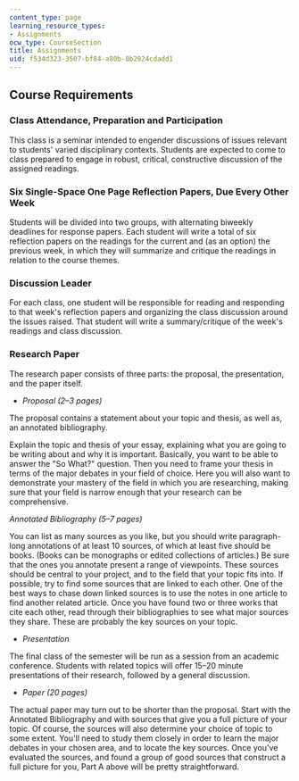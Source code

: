 ```yaml
---
content_type: page
learning_resource_types:
- Assignments
ocw_type: CourseSection
title: Assignments
uid: f534d323-3507-bf84-a80b-8b2924cdadd1
---
```


Course Requirements
-------------------

### Class Attendance, Preparation and Participation

This class is a seminar intended to engender discussions of issues relevant to students' varied disciplinary contexts. Students are expected to come to class prepared to engage in robust, critical, constructive discussion of the assigned readings.

### Six Single-Space One Page Reflection Papers, Due Every Other Week

Students will be divided into two groups, with alternating biweekly deadlines for response papers. Each student will write a total of six reflection papers on the readings for the current and (as an option) the previous week, in which they will summarize and critique the readings in relation to the course themes.

### Discussion Leader

For each class, one student will be responsible for reading and responding to that week's reflection papers and organizing the class discussion around the issues raised. That student will write a summary/critique of the week's readings and class discussion.

### Research Paper

The research paper consists of three parts: the proposal, the presentation, and the paper itself.

*   _Proposal (2–3 pages)_

The proposal contains a statement about your topic and thesis, as well as, an annotated bibliography.

Explain the topic and thesis of your essay, explaining what you are going to be writing about and why it is important. Basically, you want to be able to answer the "So What?" question. Then you need to frame your thesis in terms of the major debates in your field of choice. Here you will also want to demonstrate your mastery of the field in which you are researching, making sure that your field is narrow enough that your research can be comprehensive.

_Annotated Bibliography (5–7 pages)_

You can list as many sources as you like, but you should write paragraph-long annotations of at least 10 sources, of which at least five should be books. (Books can be monographs or edited collections of articles.) Be sure that the ones you annotate present a range of viewpoints. These sources should be central to your project, and to the field that your topic fits into. If possible, try to find some sources that are linked to each other. One of the best ways to chase down linked sources is to use the notes in one article to find another related article. Once you have found two or three works that cite each other, read through their bibliographies to see what major sources they share. These are probably the key sources on your topic.

*   _Presentation_

The final class of the semester will be run as a session from an academic conference. Students with related topics will offer 15–20 minute presentations of their research, followed by a general discussion.

*   _Paper (20 pages)_

The actual paper may turn out to be shorter than the proposal. Start with the Annotated Bibliography and with sources that give you a full picture of your topic. Of course, the sources will also determine your choice of topic to some extent. You'll need to study them closely in order to learn the major debates in your chosen area, and to locate the key sources. Once you've evaluated the sources, and found a group of good sources that construct a full picture for you, Part A above will be pretty straightforward.